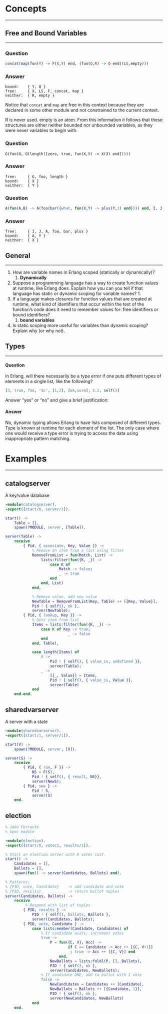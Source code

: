 # Concepts

---

## Free and Bound Variables

---

### Question

```Haskell
concat(map(fun(Y) -> F(X,Y) end, (fun(Q,R) -> Q end)(LS,empty)))
```

### Answer

```
bound:    { Y, Q }
free:     { X, LS, F, concat, map }
neither:  { R, empty }
```

Notice that `concat` and `map` are free in this context because they are declared in some other module and not constrained to the current context.

R is never used. empty is an atom. From this information it follows that these structures are either neither bounded nor unbounded variables, as they were never variables to begin with.

### Question

```
G(foo(G, G(length([zero, true, fun(X,Y) -> X(3) end]))))
```

### Answer

```
free:     { G, foo, length }
bound:    { X } 
neither:  { Y }
```

### Question

```erlang
A(fun(A,B) -> A(foo(bar({what, fun(X,Y) -> plus(Y,3) end}))) end, I, J
```

### Answer

```
free:     { I, J, A, foo, bar, plus }
bound:    { A, Y } 
neither:  { X }
```

## General

---

1. How are variable names in Erlang scoped \(statically or dynamically\)?
   1. **Dynamically**
2. Suppose a programming language has a way to create function values at runtime, like Erlang does. Explain how you can you tell if that language has static or dynamic scoping for variable names?
   1. 
3. If a language makes closures for function values that are created at runtime, what kind of identifiers that occur within the text of the function’s code does it need to remember values for: free identifiers or bound identifiers?
   1. **bound variables**
4. Is static scoping more useful for variables than dynamic scoping? Explain why \(or why not\).

## Types

---

#### Question

In Erlang, will there necessarily be a type error if one puts different types of elements in a single list, like the following?

```erlang
[3, true, foo, '$c', [1,2], [ok,sure], 5.2, self()]
```

Answer “yes” or “no” and give a brief justification:

#### Answer

No, dynamic typing allows Erlang to have lists composed of different types. Type is known at runtime for each element of the list. The only case where one would receive a type error is trying to access the data using inappropriate pattern matching.

# Examples

---

## catalogserver

A key/value database

```erlang
-module(catalogserver).
-export([start/0, server/1]).

start() ->
    Table = [],
    spawn(?MODULE, server, [Table]).

server(Table) -> 
    receive 
        { Pid, { associate, Key, Value }} ->
            % Remove an item from a list using filter
            RemoveFromList = fun(Match, List) -> 
                lists:filter(fun({K, _}) ->
                    case K of
                        Match -> false;
                        _ -> true
                    end
                end, List)
            end,

            % Remove value, add new value
            NewTable = RemoveFromList(Key, Table) ++ [{Key, Value}],             
            Pid ! { self(), ok }, 
            server(NewTable);
        { Pid, { lookup, Key }} ->   
            % Gets item from list
            Items = lists:filter(fun({K, _}) ->
                case K of Key -> true;
                            _ -> false
                end 
            end, Table),

            case length(Items) of
                0 -> 
                    Pid ! { self(), { value_is, undefined }}, 
                    server(Table);
                _ -> 
                    [{_, Value}] = Items,
                    Pid ! { self(), { value_is, Value }}, 
                    server(Table)
            end
    end.end.
```

## sharedvarserver

A server with a state

```erlang
-module(sharedvarserver).
-export([start/1, server/1]).

start(V) -> 
    spawn(?MODULE, server, [V]).

server(S) ->
    receive 
        { Pid, { run, F }} -> 
            NS = F(S),
            Pid ! { self(), { result, NS}},
            server(NewS);
        { Pid, see } ->
            Pid ! S,
            server(S) 
    end.
```

## election

```erlang
% Jake Ferrante
% Spec module

-module(election). 
-export([start/0, vote/2, results/1]).

% Start an election server with 0 votes cast.
start() -> 
    Candidates = [],
    Ballots = [],
    spawn(fun() -> server(Candidates, Ballots) end).

% Patterns:
% {PID, vote, Candidate}    -> add candidate and vote
% {PID, results}            -> return ballot tuples
server(Candidates, Ballots) ->
    receive
         % Respond with list of tuples
        { PID, results } -> 
            PID ! { self(), ballots, Ballots },
            server(Candidates, Ballots);
        { PID, vote, Candidate } ->
            case lists:member(Candidate, Candidates) of 
                % If candidate exits, increment votes
                true -> 
                    P = fun({C, V}, Acc) -> 
                            if C == Candidate -> Acc ++ [{C, V+1}]
                             ; true -> Acc ++ [{C, V}] end 
                        end,
                    NewBallots = lists:foldl(P, [], Ballots),
                    PID ! { self(), ok },
                    server(Candidates, NewBallots);
                % If candidate DNE, add to ballot with 1 vote
                false -> 
                    NewCandidates = Candidates ++ [Candidate],
                    NewBallots = Ballots ++ [{Candidate, 1}],
                    PID ! { self(), ok },
                    server(NewCandidates, NewBallots)
            end
    end.
```



